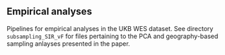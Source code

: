 ## Empirical analyses

Pipelines for empirical analyses in the UKB WES dataset. See directory `subsampling_SIR_vF` for files pertaining to the PCA and geography-based sampling anlayses presented in the paper.
